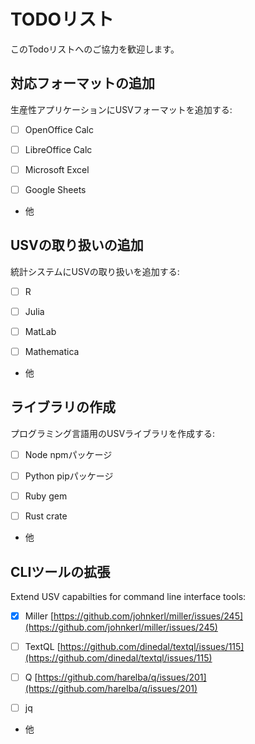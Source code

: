 # TODOリスト

このTodoリストへのご協力を歓迎します。


## 対応フォーマットの追加

生産性アプリケーションにUSVフォーマットを追加する:

- [ ] OpenOffice Calc

- [ ] LibreOffice Calc

- [ ] Microsoft Excel

- [ ] Google Sheets

- 他


## USVの取り扱いの追加

統計システムにUSVの取り扱いを追加する:

- [ ] R

- [ ] Julia

- [ ] MatLab

- [ ] Mathematica

- 他


## ライブラリの作成

プログラミング言語用のUSVライブラリを作成する:

- [ ] Node npmパッケージ

- [ ] Python pipパッケージ

- [ ] Ruby gem

- [ ] Rust crate

- 他


## CLIツールの拡張

Extend USV capabilties for command line interface tools:

- [x] Miller [https://github.com/johnkerl/miller/issues/245](https://github.com/johnkerl/miller/issues/245)

- [ ] TextQL [https://github.com/dinedal/textql/issues/115](https://github.com/dinedal/textql/issues/115)

- [ ] Q [https://github.com/harelba/q/issues/201](https://github.com/harelba/q/issues/201)

- [ ] jq

- 他

